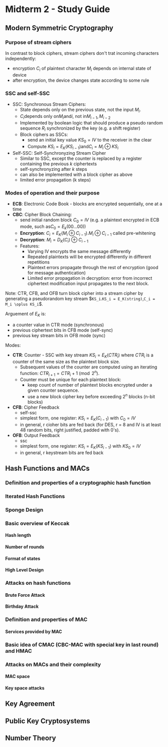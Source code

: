 # Midterm 2 - Study Guide

## Modern Symmetric Cryptography

### Purpose of stream ciphers

In contrast to block ciphers, stream ciphers don't trat incoming characters independently:

* encryption $`C_i`$ of plaintext character $`M_i`$ depends on internal state of device
* after encryption, the device changes state according to some rule

### SSC and self-SSC

- SSC: Synchronous Stream Ciphers:
  - State depends only on the previous state, not the input $`M_i`$.
  - $`C_i`$depends only on$`M_i`$and$`i`$, not in$`M_{i-1}, M_{i-2}`$
  - Implemented by boolean logic that should produce a pseudo random sequence $`R_i`$ synchronized by the key (e.g. a shift register)
  - Block ciphers as SSCs:
    - send an initial key value $`KS_0 = IV`$ to the receiver in the clear
    - Compute $`KS_i = E_K (KS_{i-1})`$and$`C_i = M_i \oplus KS_i`$
- Self-SSC: Self-Synchronyzing Stream Cipher
  - Similar to SSC, except the counter is replaced by a register containing the previous $`k`$ ciphertexts
  - self-synchronyzing after $`k`$ steps
  - can also be implemented with a block cipher as above
  - limited error propagation (k steps)

### Modes of operation and their purpose

- **ECB**: Electronic Code Book - blocks are encrypted sequentially, one at a time
- **CBC**: Cipher Block Chaining:
  - send initial random block $`C_0 = IV`$ (e.g. a plaintext encrypted in ECB mode, such as$`C_0 = E_k(00 ... 00)`$)
  - **Encryption**: $`C_i = E_K (M_i \oplus C_{i - 1})`$.$`M_i \oplus C_{i - 1}`$ called pre-whitening
  - **Decryption**: $`M_i = D_K(C_i) \oplus C_{i - 1}`$
  - Features:
    - Varying IV encrypts the same message differently
    - Repeated plaintexts will be encrypted differently in different repetitions
    - Plaintext errors propagate through the rest of encryption (good for message authentication)
    - Limited error propagation in decryption: error from incorrect ciphertext modification input propagates to the next block.

Note: CTR, CFB, and OFB turn block cipher into a stream cipher by generating a pseudorandom key stream \$`KS_i`$.$`KS_i = E_K(string)`$,$`C_i = M_i \oplus KS_i`\$.

Arguement of $`E_K`$ is:

- a counter value in CTR mode (synchronous)
- previous ciphertext bits in CFB mode (self-sync)
- previous key stream bits in OFB mode (sync)

Modes:

- **CTR**: Counter - SSC with key stream $`KS_i = E_K(CTR_i)`$ where $`CTR_i`$ is a counter of the same size as the plaintext block size.
  - Subsequent values of the counter are computed using an iterating function: $`CTR_{i+1} = CTR_i + 1 \pmod{2^n}`$.
  - Counter must be unique for each plaintext block:
    - keep count of number of plaintext blocks encrypted under a given counter sequence.
    - use a new block cipher key before exceeding $`2^n`$ blocks (n-bit blocks)
- **CFB**: Cipher Feedback
  - self-ssc
  - simplest form, one register: $`KS_i = E_K (C_{i - 1})`$ with $`C_0 = IV`$
  - in general, r cioher bits are fed back (for DES, r = 8 and IV is at least 48 random bits, right justified, padded  with 0's).
- **OFB**: Output Feedback
  - ssc
  - simplest form, one register: $`KS_i = E_K (KS_{i - 1})`$ with $`KS_0 = IV`$
  - in general, r keystream bits are fed back

## Hash Functions and MACs

### Definition and properties of a cryptographic hash function

### Iterated Hash Functions

### Sponge Design

### Basic overview of Keccak

#### Hash length

#### Number of rounds

#### Format of states

#### High Level Design

### Attacks on hash functions

#### Brute Force Attack

#### Birthday Attack

### Definition and properties of MAC

#### Services provided by MAC

### Basic idea of CMAC (CBC-MAC with special key in last round) and HMAC

### Attacks on MACs and their complexity

#### MAC space

#### Key space attacks

## Key Agreement

## Public Key Cryptosystems

## Number Theory
